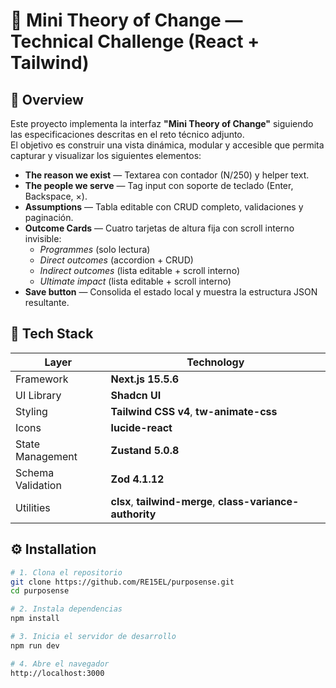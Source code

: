 # 🧩 Mini Theory of Change — Technical Challenge (React + Tailwind)

## 🚀 Overview

Este proyecto implementa la interfaz **"Mini Theory of Change"** siguiendo las especificaciones descritas en el reto técnico adjunto.  
El objetivo es construir una vista dinámica, modular y accesible que permita capturar y visualizar los siguientes elementos:

- **The reason we exist** — Textarea con contador (N/250) y helper text.
- **The people we serve** — Tag input con soporte de teclado (Enter, Backspace, ×).
- **Assumptions** — Tabla editable con CRUD completo, validaciones y paginación.
- **Outcome Cards** — Cuatro tarjetas de altura fija con scroll interno invisible:
  - _Programmes_ (solo lectura)
  - _Direct outcomes_ (accordion + CRUD)
  - _Indirect outcomes_ (lista editable + scroll interno)
  - _Ultimate impact_ (lista editable + scroll interno)
- **Save button** — Consolida el estado local y muestra la estructura JSON resultante.

## 🧱 Tech Stack

| Layer             | Technology                                                 |
| ----------------- | ---------------------------------------------------------- |
| Framework         | **Next.js 15.5.6**                                         |
| UI Library        | **Shadcn UI**                                              |
| Styling           | **Tailwind CSS v4**, **tw-animate-css**                    |
| Icons             | **lucide-react**                                           |
| State Management  | **Zustand 5.0.8**                                          |
| Schema Validation | **Zod 4.1.12**                                             |
| Utilities         | **clsx**, **tailwind-merge**, **class-variance-authority** |

## ⚙️ Installation

```bash
# 1. Clona el repositorio
git clone https://github.com/RE15EL/purposense.git
cd purposense

# 2. Instala dependencias
npm install

# 3. Inicia el servidor de desarrollo
npm run dev

# 4. Abre el navegador
http://localhost:3000
```
